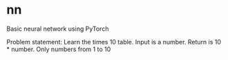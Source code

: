 # nn

Basic neural network using PyTorch

Problem statement: Learn the times 10 table. Input is a number. Return is 10 \* number. Only numbers from 1 to 10
